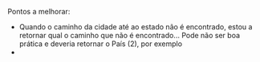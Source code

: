 Pontos a melhorar:

- Quando o caminho da cidade até ao estado não é encontrado, estou a retornar qual o caminho que não é encontrado... Pode não ser boa prática e deveria retornar o País (2), por exemplo
- 